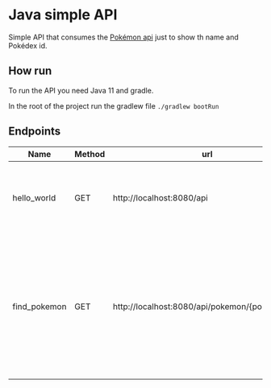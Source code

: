 # Java simple API

Simple API that consumes the [Pokémon api](https://pokeapi.co/) just to show th name and Pokédex id.

## How run

To run the API you need Java 11 and gradle.

In the root of the project run the gradlew file `./gradlew bootRun`

## Endpoints

| Name         | Method | url                                            | Description                                                                                                                       |
|--------------|--------|------------------------------------------------|-----------------------------------------------------------------------------------------------------------------------------------|
| hello_world  | GET    | http://localhost:8080/api                      | Show the "Hello, World!" Message to verify the api is working                                                                     |
| find_pokemon | GET    | http://localhost:8080/api/pokemon/{pokemon_id} | Find a pokemon by name or id (pokédex number), if the pokemon exist return the name and pokédex number, if not return a 404 error |
